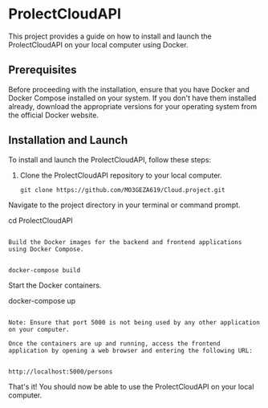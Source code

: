 # ProlectCloudAPI

This project provides a guide on how to install and launch the ProlectCloudAPI on your local computer using Docker.

## Prerequisites

Before proceeding with the installation, ensure that you have Docker and Docker Compose installed on your system. If you don't have them installed already, download the appropriate versions for your operating system from the official Docker website.

## Installation and Launch

To install and launch the ProlectCloudAPI, follow these steps:

1. Clone the ProlectCloudAPI repository to your local computer.

   ```
   git clone https://github.com/MO3GEZA619/Cloud.project.git
Navigate to the project directory in your terminal or command prompt.


cd ProlectCloudAPI
```

Build the Docker images for the backend and frontend applications using Docker Compose.


docker-compose build
```

Start the Docker containers.


docker-compose up
```

Note: Ensure that port 5000 is not being used by any other application on your computer.

Once the containers are up and running, access the frontend application by opening a web browser and entering the following URL:


http://localhost:5000/persons
```
That's it! You should now be able to use the ProlectCloudAPI on your local computer.

